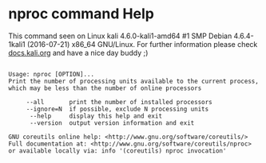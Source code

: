 # nproc command Help
 
 This command seen on Linux kali 4.6.0-kali1-amd64 #1 SMP Debian 4.6.4-1kali1 (2016-07-21) x86_64 GNU/Linux. For further information please check [docs.kali.org](docs.kali.org) and have a nice day buddy ;) 

~~~

Usage: nproc [OPTION]...
Print the number of processing units available to the current process,
which may be less than the number of online processors

     --all       print the number of installed processors
     --ignore=N  if possible, exclude N processing units
      --help     display this help and exit
      --version  output version information and exit

GNU coreutils online help: <http://www.gnu.org/software/coreutils/>
Full documentation at: <http://www.gnu.org/software/coreutils/nproc>
or available locally via: info '(coreutils) nproc invocation'

~~~
